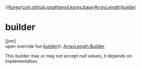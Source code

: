 //[Kores](../../../index.md)/[com.github.jonathanxd.kores.base](../index.md)/[ArrayLength](index.md)/[builder](builder.md)

# builder

[jvm]\
open override fun [builder](builder.md)(): [ArrayLength.Builder](-builder/index.md)

This builder may or may not accept null values, it depends on implementation.
